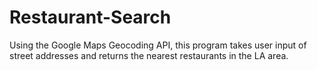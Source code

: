 # Restaurant-Search
Using the Google Maps Geocoding API, this program takes user input of street addresses and returns the nearest restaurants in the LA area.
